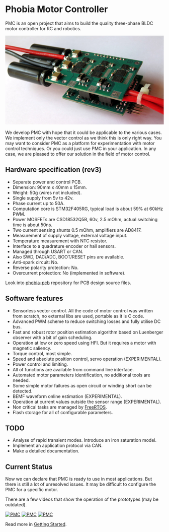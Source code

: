 # Phobia Motor Controller

PMC is an open project that aims to build the quality three-phase BLDC motor
controller for RC and robotics.

![PMC](doc/pmc_rev3.jpg)

We develop PMC with hope that it could be applicable to the various cases. We
implement only the vector control as we think this is only right way. You may
want to consider PMC as a platform for experimentation with motor control
techniques. Or you could just use PMC in your application. In any case, we
are pleased to offer our solution in the field of motor control.

## Hardware specification (rev3)

* Separate power and control PCB.
* Dimension: 90mm x 40mm x 15mm.
* Weight: 50g (wires not included).
* Single supply from 5v to 42v.
* Phase current up to 50A.
* Computation core is STM32F405RG, typical load is about 59% at 60kHz PWM.
* Power MOSFETs are CSD18532Q5B, 60v, 2.5 mOhm, actual switching time is about 50ns.
* Two current sensing shunts 0.5 mOhm, amplifiers are AD8417.
* Measurement of supply voltage, external voltage input.
* Temperature measurement with NTC resistor.
* Interface to a quadrature encoder or hall sensors.
* Managed through USART or CAN.
* Also SWD, DAC/ADC, BOOT/RESET pins are available.
* Anti-spark circuit: No.
* Reverse polarity protection: No.
* Overcurrent protection: No (implemented in software).

Look into [phobia-pcb](https://bitbucket.org/amaora/phobia-pcb) repository for
PCB design source files.

## Software features

* Sensorless vector control. All the code of motor control was written from
  scratch, no external libs are used, portable as it is C code.
* Advanced PWM scheme to reduce switching losses and fully utilise DC bus.
* Fast and robust rotor position estimation algorithm based on Luenberger
  observer with a bit of gain scheduling.
* Operation at low or zero speed using HFI. But it requires a motor with
  magnetic saliency.
* Torque control, most simple.
* Speed and absolute position control, servo operation (EXPERIMENTAL).
* Power control and limiting.
* All of functions are available from command line interface.
* Automated motor parameters identification, no additional tools are needed.
* Some simple motor failures as open circuit or winding short can be detected.
* BEMF waveform online estimation (EXPERIMENTAL).
* Operation at current values outside the sensor range (EXPERIMENTAL).
* Non critical tasks are managed by [FreeRTOS](http://www.freertos.org/).
* Flash storage for all of configurable parameters.

## TODO

* Analyse of rapid transient modes. Introduce an iron saturation model.
* Implement an application protocol via CAN.
* Make a detailed documentation.

## Current Status

Now we can declare that PMC is ready to use in most applications. But there is
still a lot of unresolved issues. It may be difficult to configure the PMC for
a specific motor.

There are a few videos that show the operation of the prototypes (may be outdated).

[![PMC](https://i.ytimg.com/vi/NfofEPY1jME/default.jpg)](https://www.youtube.com/watch?v=NfofEPY1jME)
[![PMC](https://i.ytimg.com/vi/n_E2ThFQvD4/default.jpg)](https://www.youtube.com/watch?v=n_E2ThFQvD4)
[![PMC](https://i.ytimg.com/vi/rfigI6fnWxI/default.jpg)](https://www.youtube.com/watch?v=rfigI6fnWxI)

Read more in [Getting Started](doc/GettingStarted.md).

